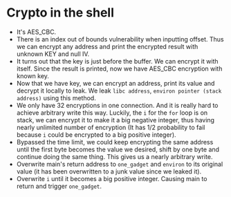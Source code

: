 # Crypto in the shell
* It's AES_CBC.
* There is an index out of bounds vulnerability when inputting offset. Thus we can encrypt any address and print the encrypted result with unknown KEY and null IV.
* It turns out that the key is just before the buffer. We can encrypt it with itself. Since the result is printed, now we have AES_CBC encryption with known key.
* Now that we have key, we can encrypt an address, print its value and decrypt it locally to leak. We leak `libc address`, `environ pointer (stack address)` using this method.
* We only have 32 encryptions in one connection. And it is really hard to achieve arbitrary write this way. Luckily, the `i` for the `for` loop is on stack, we can encrypt it to make it a big negative integer, thus having nearly unlimited number of encryption (It has 1/2 probability to fail because `i` could be encrypted to a big positive integer).
* Bypassed the time limit, we could keep encrypting the same address until the first byte becomes the value we desired, shift by one byte and continue doing the same thing. This gives us a nearly arbitrary write.
* Overwrite main's return address to `one_gadget` and `environ` to its original value (it has been overwritten to a junk value since we leaked it).
* Overwrite `i` until it becomes a big positive integer. Causing main to return and trigger `one_gadget`.
